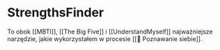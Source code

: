# StrengthsFinder
To obok [[MBTI]], [[The Big Five]] i [[UnderstandMyself]] najważniejsze narzędzie, jakie wykorzystałem w procesie [[💛 Poznawanie siebie]].

